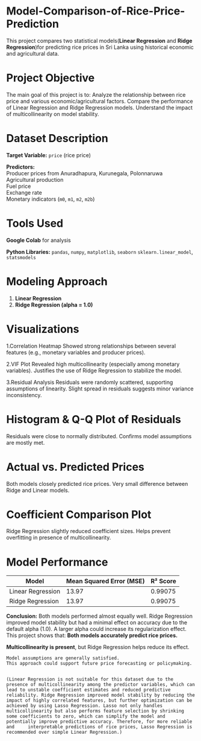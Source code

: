 # Model-Comparison-of-Rice-Price-Prediction
This project compares two statistical models(**Linear Regression** and **Ridge Regression**)for predicting rice prices in Sri Lanka using historical economic and agricultural data.

# Project Objective
The main goal of this project is to:
  Analyze the relationship between rice price and various economic/agricultural factors.
  Compare the performance of Linear Regression and Ridge Regression models.
  Understand the impact of multicollinearity on model stability.


# Dataset Description
 **Target Variable:** `price` (rice price)
 
 **Predictors:**  
   Producer prices from Anuradhapura, Kurunegala, Polonnaruwa  
   Agricultural production  
   Fuel price  
   Exchange rate  
   Monetary indicators (`m0`, `m1`, `m2`, `m2b`)

# Tools Used

**Google Colab** for analysis

 **Python Libraries:**
   `pandas`, `numpy`, `matplotlib`, `seaborn`
   `sklearn.linear_model`, `statsmodels`

# Modeling Approach
1. **Linear Regression**
2. **Ridge Regression (alpha = 1.0)**

# Visualizations

1.Correlation Heatmap
  Showed strong relationships between several features (e.g., monetary variables and producer prices).

2.VIF Plot
  Revealed high multicollinearity (especially among monetary variables).
  Justifies the use of Ridge Regression to stabilize the model.

3.Residual Analysis
  Residuals were randomly scattered, supporting assumptions of linearity.
  Slight spread in residuals suggests minor variance inconsistency.

# Histogram & Q-Q Plot of Residuals
  Residuals were close to normally distributed.
  Confirms model assumptions are mostly met.

# Actual vs. Predicted Prices
  Both models closely predicted rice prices.
  Very small difference between Ridge and Linear models.

# Coefficient Comparison Plot
  Ridge Regression slightly reduced coefficient sizes.
  Helps prevent overfitting in presence of multicollinearity.


# Model Performance

| Model              | Mean Squared Error (MSE) | R² Score |
|-------------------|--------------------------|----------|
| Linear Regression | 13.97                    | 0.99075  |
| Ridge Regression  | 13.97                    | 0.99075  |

**Conclusion:** 
Both models performed almost equally well. Ridge Regression improved model stability but had a minimal effect on accuracy due to the default alpha (1.0). A larger alpha could increase its regularization effect.
This project shows that:
  **Both models accurately predict rice prices.**
  
  **Multicollinearity is present**, but Ridge Regression helps reduce its effect.
  
    Model assumptions are generally satisfied.
    This approach could support future price forecasting or policymaking.

    
    (Linear Regression is not suitable for this dataset due to the presence of multicollinearity among the predictor variables, which can lead to unstable coefficient estimates and reduced predictive         reliability. Ridge Regression improved model stability by reducing the impact of highly correlated features, but further optimization can be achieved by using Lasso Regression. Lasso not only handles multicollinearity but also performs feature selection by shrinking some coefficients to zero, which can simplify the model and potentially improve predictive accuracy. Therefore, for more reliable and     interpretable predictions of rice prices, Lasso Regression is recommended over simple Linear Regression.)



